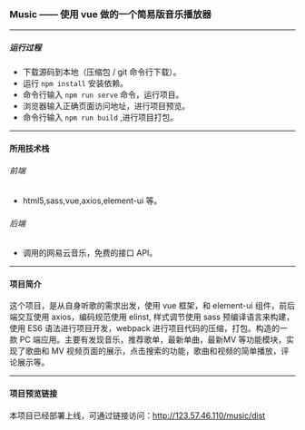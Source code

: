 ### Music —— 使用 vue 做的一个简易版音乐播放器
***
##### 运行过程
- 下载源码到本地（压缩包 / git 命令行下载）。
- 运行 ```npm install``` 安装依赖。
- 命令行输入 ```npm run serve``` 命令，运行项目。
- 浏览器输入正确页面访问地址，进行项目预览。
- 命令行输入 ```npm run build``` ,进行项目打包。
***
#### 所用技术栈
###### 前端
- html5,sass,vue,axios,element-ui 等。
###### 后端
- 调用的网易云音乐，免费的接口 API。
***
#### 项目简介
这个项目，是从自身听歌的需求出发，使用 vue 框架，和 element-ui 组件，前后端交互使用 axios，编码规范使用 elinst, 样式调节使用 sass 预编译语言来构建，使用 ES6 语法进行项目开发，webpack 进行项目代码的压缩，打包。构造的一款 PC 端应用。主要有发现音乐，推荐歌单，最新单曲，最新MV 等功能模块，实现了歌曲和 MV 视频页面的展示，点击搜索的功能，歌曲和视频的简单播放，评论展示等。
*** 
#### 项目预览链接
本项目已经部署上线，可通过链接访问：http://123.57.46.110/music/dist
